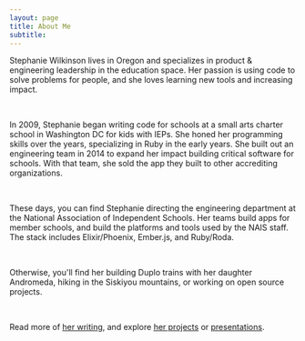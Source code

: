 ```yaml
---
layout: page
title: About Me
subtitle:
---
```


Stephanie Wilkinson lives in Oregon and specializes in product & engineering leadership in the education space. Her passion is using code to solve problems for people, and she loves learning new tools and increasing impact.

&nbsp;

In 2009, Stephanie began writing code for schools at a small arts charter school in Washington DC for kids with IEPs. She honed her programming skills over the years, specializing in Ruby in the early years. She built out an engineering team in 2014 to expand her impact building critical software for schools. With that team, she sold the app they built to other accrediting organizations.

&nbsp;

These days, you can find Stephanie directing the engineering department at the National Association of Independent Schools. Her teams build apps for member schools, and build the platforms and tools used by the NAIS staff. The stack includes Elixir/Phoenix, Ember.js, and Ruby/Roda.

&nbsp;

Otherwise, you'll find her building Duplo trains with her daughter Andromeda, hiking in the Siskiyou mountains, or working on open source projects.

&nbsp;

Read more of <ins>[her writing](https://stephanieawilkinson.com/posts)</ins>, and explore <ins>[her projects](https://stephanieawilkinson.com/projects)</ins> or <ins>[presentations](https://stephanieawilkinson.com/presentations)</ins>.
